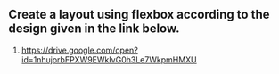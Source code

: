 ## Create a layout using flexbox according to the design given in the link below.

1. https://drive.google.com/open?id=1nhujorbFPXW9EWkIvG0h3Le7WkpmHMXU

